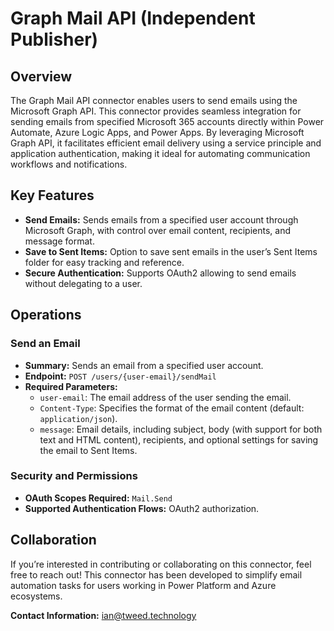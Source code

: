 # Graph Mail API (Independent Publisher)

## Overview

The Graph Mail API connector enables users to send emails using the Microsoft Graph API. This connector provides seamless integration for sending emails from specified Microsoft 365 accounts directly within Power Automate, Azure Logic Apps, and Power Apps. 
By leveraging Microsoft Graph API, it facilitates efficient email delivery using a service principle and application authentication, making it ideal for automating communication workflows and notifications.

## Key Features

- **Send Emails:** Sends emails from a specified user account through Microsoft Graph, with control over email content, recipients, and message format.
- **Save to Sent Items:** Option to save sent emails in the user’s Sent Items folder for easy tracking and reference.
- **Secure Authentication:** Supports OAuth2 allowing to send emails without delegating to a user.

## Operations

### Send an Email
- **Summary:** Sends an email from a specified user account.
- **Endpoint:** `POST /users/{user-email}/sendMail`
- **Required Parameters:**
  - `user-email`: The email address of the user sending the email.
  - `Content-Type`: Specifies the format of the email content (default: `application/json`).
  - `message`: Email details, including subject, body (with support for both text and HTML content), recipients, and optional settings for saving the email to Sent Items.

### Security and Permissions
- **OAuth Scopes Required:** `Mail.Send`
- **Supported Authentication Flows:** OAuth2 authorization.

## Collaboration
If you’re interested in contributing or collaborating on this connector, feel free to reach out! This connector has been developed to simplify email automation tasks for users working in Power Platform and Azure ecosystems.

**Contact Information:** ian@tweed.technology
